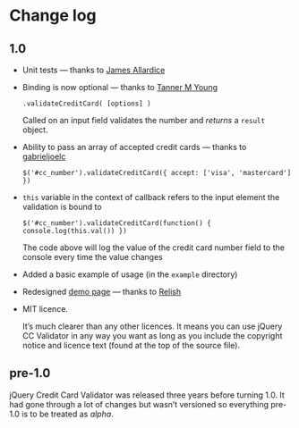 # Change log

## 1.0

* Unit tests — thanks to [James Allardice](https://github.com/jamesallardice)

* Binding is now optional — thanks to [Tanner M Young](https://github.com/tmyoung)

  ```
  .validateCreditCard( [options] )
  ```

  Called on an input field validates the number and *returns* a `result` object.

* Ability to pass an array of accepted credit cards — thanks to [gabrieljoelc](https://github.com/gabrieljoelc)

  ```
  $('#cc_number').validateCreditCard({ accept: ['visa', 'mastercard'] })
  ```

* `this` variable in the context of callback refers to the input element the validation is bound to

  ```
  $('#cc_number').validateCreditCard(function() { console.log(this.val()) })
  ```

  The code above will log the value of the credit card number field to the console every time the value changes

* Added a basic example of usage (in the `example` directory)

* Redesigned [demo page](http://jquerycreditcardvalidator.com) — thanks to [Relish](https://relish.io)

* MIT licence.

  It’s much clearer than any other licences. It means you can use jQuery CC Validator in any way you want as long as you include the copyright notice and licence text (found at the top of the source file).

## pre-1.0

jQuery Credit Card Validator was released three years before turning 1.0. It had gone through a lot of changes but wasn’t versioned so everything pre-1.0 is to be treated as *alpha*.